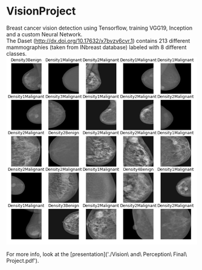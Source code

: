 # VisionProject
Breast cancer vision detection using Tensorflow, training VGG19, Inception and a custom Neural Network.  
The Daset (http://dx.doi.org/10.17632/x7bvzv6cvr.1) contains 213 different mammographies (taken from INbreast database) labeled with 8 different classes.  
![alt](./Images/batch_images.png)
  
For more info, look at the [presentation]('./Vision\ and\ Perception\ Final\ Project.pdf').
